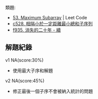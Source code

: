 類題:
- [53. Maximum Subarray](https://leetcode.cn/problems/maximum-subarray/description/) | Leet Code
- [c528. 相隔小於一定距離最小總和子序列](https://zerojudge.tw/ShowProblem?problemid=c528)
- [f935. 消失的二十年 - 續](https://zerojudge.tw/ShowProblem?problemid=f935)

## 解題紀錄
v1 NA(score:30%)
- 使用最大子序和解題

v2 	NA(score:45%)
- 修正最後一個子序不會被納入統計的問題